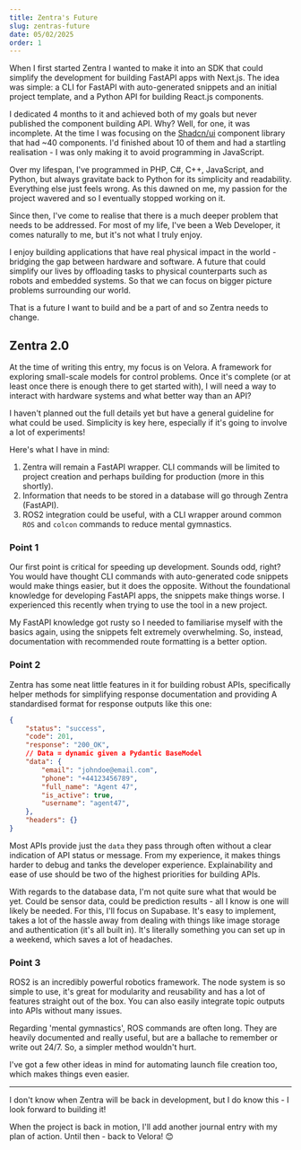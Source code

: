 ```yaml
---
title: Zentra's Future
slug: zentras-future
date: 05/02/2025
order: 1
---
```

When I first started Zentra I wanted to make it into an SDK that could simplify the development for building FastAPI apps with Next.js. The idea was simple: a CLI for FastAPI with auto-generated snippets and an initial project template, and a Python API for building React.js components.

I dedicated 4 months to it and achieved both of my goals but never published the component building API. Why? Well, for one, it was incomplete. At the time I was focusing on the [Shadcn/ui](https://ui.shadcn.com/) component library that had ~40 components. I'd finished about 10 of them and had a startling realisation - I was only making it to avoid programming in JavaScript.

Over my lifespan, I've programmed in PHP, C#, C++, JavaScript, and Python, but always gravitate back to Python for its simplicity and readability. Everything else just feels wrong. As this dawned on me, my passion for the project wavered and so I eventually stopped working on it.

Since then, I've come to realise that there is a much deeper problem that needs to be addressed. For most of my life, I've been a Web Developer, it comes naturally to me, but it's not what I truly enjoy.

I enjoy building applications that have real physical impact in the world - bridging the gap between hardware and software. A future that could simplify our lives by offloading tasks to physical counterparts such as robots and embedded systems. So that we can focus on bigger picture problems surrounding our world.

That is a future I want to build and be a part of and so Zentra needs to change.

## Zentra 2.0

At the time of writing this entry, my focus is on Velora. A framework for exploring small-scale models for control problems. Once it's complete (or at least once there is enough there to get started with), I will need a way to interact with hardware systems and what better way than an API?

I haven't planned out the full details yet but have a general guideline for what could be used. Simplicity is key here, especially if it's going to involve a lot of experiments!

Here's what I have in mind:

1. Zentra will remain a FastAPI wrapper. CLI commands will be limited to project creation and perhaps building for production (more in this shortly).
2. Information that needs to be stored in a database will go through Zentra (FastAPI).
3. ROS2 integration could be useful, with a CLI wrapper around common `ROS` and `colcon` commands to reduce mental gymnastics.

### Point 1

Our first point is critical for speeding up development. Sounds odd, right? You would have thought CLI commands with auto-generated code snippets would make things easier, but it does the opposite. Without the foundational knowledge for developing FastAPI apps, the snippets make things worse. I experienced this recently when trying to use the tool in a new project.

My FastAPI knowledge got rusty so I needed to familiarise myself with the basics again, using the snippets felt extremely overwhelming. So, instead, documentation with recommended route formatting is a better option.

### Point 2

Zentra has some neat little features in it for building robust APIs, specifically helper methods for simplifying response documentation and providing A standardised format for response outputs like this one:

```json
{
    "status": "success",
    "code": 201,
    "response": "200_OK",
    // Data = dynamic given a Pydantic BaseModel
    "data": {
        "email": "johndoe@email.com",
        "phone": "+44123456789",
        "full_name": "Agent 47",
        "is_active": true,
        "username": "agent47",
    },
    "headers": {}
}
```

Most APIs provide just the `data` they pass through often without a clear indication of API status or message. From my experience, it makes things harder to debug and tanks the developer experience. Explainability and ease of use should be two of the highest priorities for building APIs.

With regards to the database data, I'm not quite sure what that would be yet. Could be sensor data, could be prediction results - all I know is one will likely be needed. For this, I'll focus on Supabase. It's easy to implement, takes a lot of the hassle away from dealing with things like image storage and authentication (it's all built in). It's literally something you can set up in a weekend, which saves a lot of headaches.

### Point 3

ROS2 is an incredibly powerful robotics framework. The node system is so simple to use, it's great for modularity and reusability and has a lot of features straight out of the box. You can also easily integrate topic outputs into APIs without many issues.

Regarding 'mental gymnastics', ROS commands are often long. They are heavily documented and really useful, but are a ballache to remember or write out 24/7. So, a simpler method wouldn't hurt.

I've got a few other ideas in mind for automating launch file creation too, which makes things even easier.

---

I don't know when Zentra will be back in development, but I do know this - I look forward to building it!

When the project is back in motion, I'll add another journal entry with my plan of action. Until then - back to Velora! 😊
